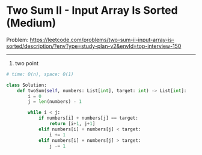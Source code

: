 Two Sum II - Input Array Is Sorted (Medium)
===

Problem: https://leetcode.com/problems/two-sum-ii-input-array-is-sorted/description/?envType=study-plan-v2&envId=top-interview-150

---

1. two point
```python
# time: O(n), space: O(1)

class Solution:
    def twoSum(self, numbers: List[int], target: int) -> List[int]:
        i = 0
        j = len(numbers) - 1

        while i < j: 
            if numbers[i] + numbers[j] == target:
                return [i+1, j+1]
            elif numbers[i] + numbers[j] < target:
                i += 1
            elif numbers[i] + numbers[j] > target:
                j -= 1
```
